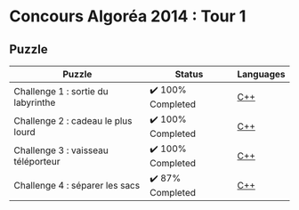 # Concours Algoréa 2014 : Tour 1

## Puzzle

| Puzzle                             | Status                            | Languages                                                   |
| ---------------------------------- | --------------------------------- | ----------------------------------------------------------- |
| Challenge 1 : sortie du labyrinthe | :heavy_check_mark: 100% Completed | [C++](./Challenge%201%20-%20sortie%20du%20labyrinthe.cpp)   |
| Challenge 2 : cadeau le plus lourd | :heavy_check_mark: 100% Completed | [C++](./Challenge%202%20-%20cadeau%20le%20plus%20lourd.cpp) |
| Challenge 3 : vaisseau téléporteur | :heavy_check_mark: 100% Completed | [C++](./Challenge%203%20-%20vaisseau%20téléporteur.cpp)     |
| Challenge 4 : séparer les sacs     | :heavy_check_mark: 87% Completed  | [C++](./Challenge%204%20-%20séparer%20les%20sacs.cpp)       |
